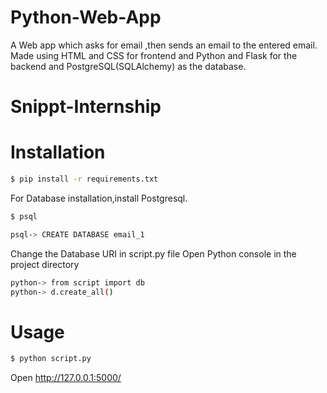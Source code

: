 # Python-Web-App
A Web app which asks for email ,then sends an email to the entered email. Made using HTML and CSS for frontend and Python and Flask for the backend and PostgreSQL(SQLAlchemy) as the database.
# Snippt-Internship
# Installation

```sh
$ pip install -r requirements.txt
```
For Database installation,install Postgresql.

```sh
$ psql 
```

```sh
psql-> CREATE DATABASE email_1
```
Change the Database URI in script.py file
Open Python console in the project directory

```sh
python-> from script import db
python-> d.create_all()
```


# Usage

```sh
$ python script.py
```

Open http://127.0.0.1:5000/


